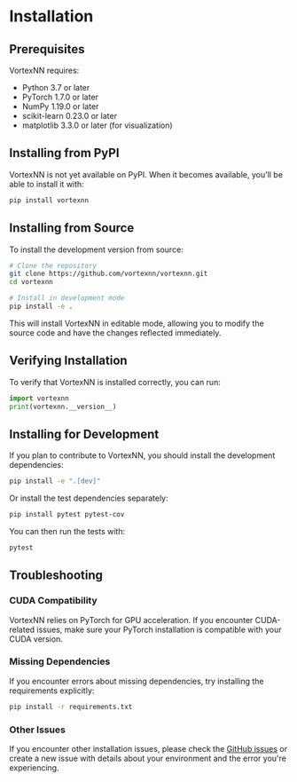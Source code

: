 # Installation

## Prerequisites

VortexNN requires:

- Python 3.7 or later
- PyTorch 1.7.0 or later
- NumPy 1.19.0 or later
- scikit-learn 0.23.0 or later
- matplotlib 3.3.0 or later (for visualization)

## Installing from PyPI

VortexNN is not yet available on PyPI. When it becomes available, you'll be able to install it with:

```bash
pip install vortexnn
```

## Installing from Source

To install the development version from source:

```bash
# Clone the repository
git clone https://github.com/vortexnn/vortexnn.git
cd vortexnn

# Install in development mode
pip install -e .
```

This will install VortexNN in editable mode, allowing you to modify the source code and have the changes reflected immediately.

## Verifying Installation

To verify that VortexNN is installed correctly, you can run:

```python
import vortexnn
print(vortexnn.__version__)
```

## Installing for Development

If you plan to contribute to VortexNN, you should install the development dependencies:

```bash
pip install -e ".[dev]"
```

Or install the test dependencies separately:

```bash
pip install pytest pytest-cov
```

You can then run the tests with:

```bash
pytest
```

## Troubleshooting

### CUDA Compatibility

VortexNN relies on PyTorch for GPU acceleration. If you encounter CUDA-related issues, make sure your PyTorch installation is compatible with your CUDA version.

### Missing Dependencies

If you encounter errors about missing dependencies, try installing the requirements explicitly:

```bash
pip install -r requirements.txt
```

### Other Issues

If you encounter other installation issues, please check the [GitHub issues](https://github.com/vortexnn/vortexnn/issues) or create a new issue with details about your environment and the error you're experiencing.
